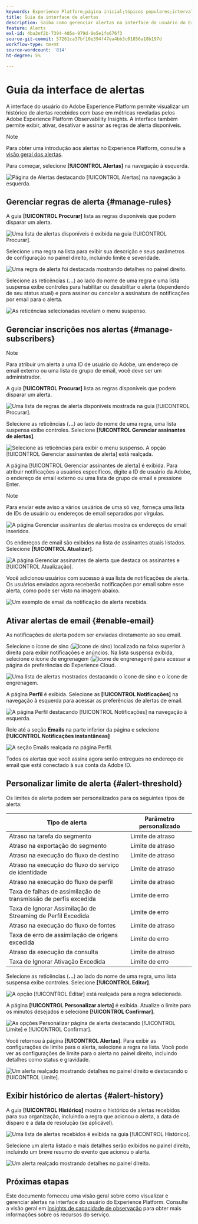 ```yaml
---
keywords: Experience Platform;página inicial;tópicos populares;intervalo de datas
title: Guia da interface de alertas
description: Saiba como gerenciar alertas na interface do usuário do Experience Platform.
feature: Alerts
exl-id: 4ba3ef2b-7394-405e-979d-0e5e1fe676f3
source-git-commit: 57261ca37bf10e394f47ea4bb3c01856a18b197d
workflow-type: tm+mt
source-wordcount: '814'
ht-degree: 5%

---
```


# Guia da interface de alertas

A interface do usuário do Adobe Experience Platform permite visualizar um histórico de alertas recebidos com base em métricas reveladas pelos Adobe Experience Platform Observability Insights. A interface também permite exibir, ativar, desativar e assinar as regras de alerta disponíveis.

>[!NOTE]
>
>Para obter uma introdução aos alertas no Experience Platform, consulte a [visão geral dos alertas](./overview.md).

Para começar, selecione **[!UICONTROL Alertas]** na navegação à esquerda.

![Página de Alertas destacando [!UICONTROL Alertas] na navegação à esquerda.](../images/alerts/ui/workspace.png)

## Gerenciar regras de alerta {#manage-rules}

A guia **[!UICONTROL Procurar]** lista as regras disponíveis que podem disparar um alerta.

![Uma lista de alertas disponíveis é exibida na guia [!UICONTROL Procurar].](../images/alerts/ui/rules.png)

Selecione uma regra na lista para exibir sua descrição e seus parâmetros de configuração no painel direito, incluindo limite e severidade.

![Uma regra de alerta foi destacada mostrando detalhes no painel direito.](../images/alerts/ui/rule-details.png)

Selecione as reticências (**...**) ao lado do nome de uma regra e uma lista suspensa exibe controles para habilitar ou desabilitar o alerta (dependendo de seu status atual) e para assinar ou cancelar a assinatura de notificações por email para o alerta.

![As reticências selecionadas revelam o menu suspenso.](../images/alerts/ui/disable-subscribe.png)

## Gerenciar inscrições nos alertas {#manage-subscribers}

>[!NOTE]
>
> Para atribuir um alerta a uma ID de usuário do Adobe, um endereço de email externo ou uma lista de grupo de email, você deve ser um administrador.

A guia **[!UICONTROL Procurar]** lista as regras disponíveis que podem disparar um alerta.

![Uma lista de regras de alerta disponíveis mostrada na guia [!UICONTROL Procurar].](../images/alerts/ui/rules.png)

Selecione as reticências (**...**) ao lado do nome de uma regra, uma lista suspensa exibe controles. Selecione **[!UICONTROL Gerenciar assinantes de alertas]**.

![Selecione as reticências para exibir o menu suspenso. A opção [!UICONTROL Gerenciar assinantes de alerta] está realçada.](../images/alerts/ui/manage-alert-subscribers.png)

A página [!UICONTROL Gerenciar assinantes de alerta] é exibida. Para atribuir notificações a usuários específicos, digite a ID de usuário da Adobe, o endereço de email externo ou uma lista de grupo de email e pressione Enter.

>[!NOTE]
>
>Para enviar este aviso a vários usuários de uma só vez, forneça uma lista de IDs de usuário ou endereços de email separados por vírgulas.

![A página Gerenciar assinantes de alertas mostra os endereços de email inseridos.](../images/alerts/ui/manage-alert-add-email.png)

Os endereços de email são exibidos na lista de assinantes atuais listados. Selecione **[!UICONTROL Atualizar]**.

![A página Gerenciar assinantes de alerta que destaca os assinantes e [!UICONTROL Atualização].](../images/alerts/ui/manage-alert-subscribers-added-email.png)

Você adicionou usuários com sucesso à sua lista de notificações de alerta. Os usuários enviados agora receberão notificações por email sobre esse alerta, como pode ser visto na imagem abaixo.

![Um exemplo de email da notificação de alerta recebida.](../images/alerts/ui/manage-alert-subscribers-email.png)

## Ativar alertas de email {#enable-email}

As notificações de alerta podem ser enviadas diretamente ao seu email.

Selecione o ícone de sino (![ícone de sino](/help/images/icons/bell.png)) localizado na faixa superior à direita para exibir notificações e anúncios. Na lista suspensa exibida, selecione o ícone de engrenagem (![ícone de engrenagem](/help/images/icons/settings.png)) para acessar a página de preferências do Experience Cloud.

![Uma lista de alertas mostrados destacando o ícone de sino e o ícone de engrenagem.](../images/alerts/ui/edit-preferences.png)

A página **Perfil** é exibida. Selecione as **[!UICONTROL Notificações]** na navegação à esquerda para acessar as preferências de alertas de email.

![A página Perfil destacando [!UICONTROL Notificações] na navegação à esquerda.](../images/alerts/ui/profile.png)

Role até a seção **Emails** na parte inferior da página e selecione **[!UICONTROL Notificações instantâneas]**

![A seção Emails realçada na página Perfil.](../images/alerts/ui/notifications.png)

Todos os alertas que você assina agora serão entregues no endereço de email que está conectado à sua conta da Adobe ID.

## Personalizar limite de alerta {#alert-threshold}

Os limites de alerta podem ser personalizados para os seguintes tipos de alerta:

| Tipo de alerta | Parâmetro personalizado |
|---|---|
| Atraso na tarefa do segmento | Limite de atraso |
| Atraso na exportação do segmento | Limite de atraso |
| Atraso na execução do fluxo de destino | Limite de atraso |
| Atraso na execução do fluxo do serviço de identidade | Limite de atraso |
| Atraso na execução do fluxo de perfil | Limite de atraso |
| Taxa de falhas de assimilação de transmissão de perfis excedida | Limite de erro |
| Taxa de Ignorar Assimilação de Streaming de Perfil Excedida | Limite de erro |
| Atraso na execução do fluxo de fontes | Limite de atraso |
| Taxa de erro de assimilação de origens excedida | Limite de erro |
| Atraso da execução da consulta | Limite de atraso |
| Taxa de Ignorar Ativação Excedida | Limite de erro |

Selecione as reticências (**...**) ao lado do nome de uma regra, uma lista suspensa exibe controles. Selecione **[!UICONTROL Editar]**.

![A opção [!UICONTROL Editar] está realçada para a regra selecionada.](../images/alerts/ui/threshold-edit.png)

A página **[!UICONTROL Personalizar alerta]** é exibida. Atualize o limite para os minutos desejados e selecione **[!UICONTROL Confirmar]**.

![As opções Personalizar página de alerta destacando [!UICONTROL Limite] e [!UICONTROL Confirmar].](../images/alerts/ui/threshold-update.png)

Você retornou à página **[!UICONTROL Alertas]**. Para exibir as configurações de limite para o alerta, selecione a regra na lista. Você pode ver as configurações de limite para o alerta no painel direito, incluindo detalhes como status e gravidade.

![Um alerta realçado mostrando detalhes no painel direito e destacando o [!UICONTROL Limite].](../images/alerts/ui/threshold-view.png)

## Exibir histórico de alertas {#alert-history}

A guia **[!UICONTROL Histórico]** mostra o histórico de alertas recebidos para sua organização, incluindo a regra que acionou o alerta, a data de disparo e a data de resolução (se aplicável).

![Uma lista de alertas recebidos é exibida na guia [!UICONTROL Histórico].](../images/alerts/ui/history.png)

Selecione um alerta listado e mais detalhes serão exibidos no painel direito, incluindo um breve resumo do evento que acionou o alerta.

![Um alerta realçado mostrando detalhes no painel direito.](../images/alerts/ui/history-details.png)

## Próximas etapas

Este documento forneceu uma visão geral sobre como visualizar e gerenciar alertas na interface do usuário do Experience Platform. Consulte a visão geral em [Insights de capacidade de observação](../home.md) para obter mais informações sobre os recursos do serviço.
